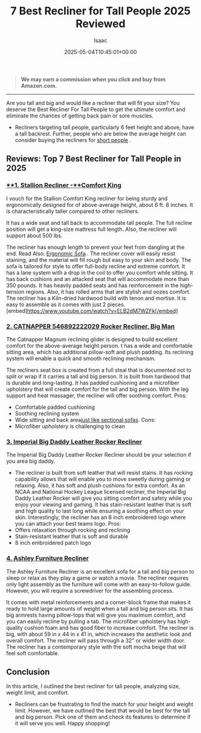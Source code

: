 ﻿---
author: Isaac
layout: post
title: 7 Best Recliner for Tall People 2025 Reviewed
date: '2025-05-04T10:45:01+00:00'
categories:
- Product Reviews
- Recliners
tags: []
slug: /best-recliner-for-tall-people/
lastmod: 2025-05-07T12:21:25+03:00
---
> **We may earn a commission when you click and buy from Amazon.com.**
>

---
Are you tall and big and would like a recliner that will fit your size? You deserve the Best Recliner For Tall People to get the ultimate comfort and eliminate the chances of getting back pain or sore muscles.
- Recliners targeting tall people, particularly 6 feet height and above, have a tall backrest.
Further, people who are below the average height can consider buying the recliners for
[short people](https://pestpolicy.com/best-recliners-for-short-people/)
.
## Reviews: Top 7 Best Recliner for Tall People in 2025
### [**1. Stallion Recliner -****Comfort King**](https://www.amazon.com/dp/B008U75IAW/?tag=p-policy-20)
I
vouch for the Stallion Comfort King recliner for being sturdy and ergonomically designed for of above-average height, about 6 ft. 8 inches. It is characteristically taller compared to other recliners.

It has a wide seat and tall back to accommodate tall people. The full recline position will get a king-size mattress full length. Also, the recliner will support about 500 lbs.

The recliner has enough length to prevent your feet from dangling at the end. Read Also:
[Ergonomic Sofa](https://pestpolicy.com/best-ergonomic-sofa/)
.
The recliner cover will easily resist staining, and the material will fill rough but easy to your skin and body. The sofa is tailored for style to offer full-body recline and extreme comfort.
It has a lane system with a drop in the coil to offer you comfort while sitting. It has back cushions and an attacked seat that will accommodate more than 350 pounds.
It has heavily padded seats and has reinforcement in the high-tension regions. Also, it has rolled arms that are stylish and oozes comfort.
The recliner has a Kiln-dried hardwood build with tenon and mortise. It is easy to assemble as it comes with just 2 pieces.
[embed]https://www.youtube.com/watch?v=ELB2dM7WZFk[/embed]
### [2. CATNAPPER 546892222029 Rocker Recliner, Big Man](https://www.amazon.com/dp/B00K72VAI2/?tag=p-policy-20)
The Catnapper Magnum reclining glider is designed to build excellent comfort for the above-average height person.
t has a wide and comfortable sitting area, which has additional pillow-soft and plush padding. Its reclining system will enable a quick and smooth reclining mechanism.

The recliners seat box is created from a full steal that is documented not to split or wrap if it carries a tall and big person. It is built from hardwood that is durable and long-lasting.
It has padded cushioning and a microfiber upholstery that will create comfort for the tall and big person. With the leg support and heat massager, the recliner will offer soothing comfort.
Pros:
- Comfortable padded cushioning
- Soothing reclining system
- Wide sitting and back area[just like sectional sofas](https://pestpolicy.com/best-sectional-sofa-for-family/).
Cons:
- Microfiber upholstery is challenging to clean
### [3. Imperial Big Daddy Leather Rocker Recliner](https://www.amazon.com/dp/B00D9SPOW4/?tag=p-policy-20)
The Imperial Big Daddy Leather Rocker Recliner should be your selection if you area big daddy.
- The recliner is built from soft leather that will resist stains.
It has rocking capability allows that will enable you to move sweetly during gaming or relaxing. Also, it has soft and plush cushions for extra comfort.
As an NCAA and National Hockey League licensed recliner, the Imperial Big Daddy Leather Rocker will give you sitting comfort and safety while you enjoy your viewing and gaming.
It has stain-resistant leather that is soft and high quality to last long while ensuring a soothing effect on your skin.
Interestingly, the recliner has an 8 inch embroidered logo where you can attach your best teams logo.
Pros:
- Offers relaxation through rocking and reclining
- Stain-resistant leather that is soft and durable
- 8 inch embroidered patch logo
### [**4. Ashley Furniture Recliner**](https://www.amazon.com/dp/B01FDN76E6/?tag=p-policy-20)
The Ashley Furniture Recliner is an excellent sofa for a tall and big person to sleep or relax as they play a game or watch a movie.
The recliner requires only light assembly as the furniture will come with an easy-to-follow guide. However, you will require a screwdriver for the assembling process.

It comes with metal reinforcements and a corner-block frame that makes it ready to hold large amounts of weight when a tall and big person sits.
It has big armrests having pillow-tops that will give you maximum comfort, and you can easily recline by pulling a tab.
The microfiber upholstery has high-quality cushion foam and has good fiber to increase comfort.
The recliner is big, with about 59 in x 44 in x 41 in, which increases the aesthetic look and overall comfort. The recliner will pass through a 32" or wider width door.
The recliner has a contemporary style with the soft mocha beige that will feel soft comfortable.
## Conclusion
In this article, I outlined the best recliner for tall people, analyzing size, weight limit, and comfort.
- Recliners can be frustrating to find the match for your height and weight limit. However, we have outlined the best that would be best for the tall and big person.
Pick one of them and check its features to determine if it will serve you well. Happy shopping!
